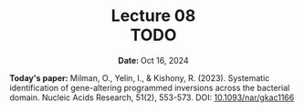 <h1 align="center">
<b>Lecture 08</b><br>
TODO
</h1>
<p align="center"><b>Date: </b>Oct 16, 2024</p>

**Today's paper:** Milman, O., Yelin, I., & Kishony, R. (2023). Systematic identification of gene-altering programmed inversions across the bacterial domain. Nucleic Acids Research, 51(2), 553-573. DOI: [10.1093/nar/gkac1166](https://doi.org/10.1093/nar/gkac1166)
